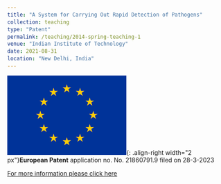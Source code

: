 ```yaml
---
title: "A System for Carrying Out Rapid Detection of Pathogens"
collection: teaching
type: "Patent"
permalink: /teaching/2014-spring-teaching-1
venue: "Indian Institute of Technology"
date: 2021-08-31
location: "New Delhi, India"
---
```

![EU patent](/images/eu.png){: .align-right width="2 px"}**European Patent** application no. No. 21860791.9 filed on 28-3-2023

[For more information please click here](https://register.epo.org/application?number=EP21860791&tab=main)
